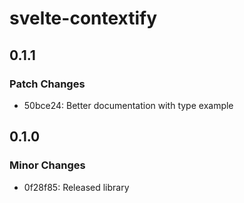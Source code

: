 # svelte-contextify

## 0.1.1

### Patch Changes

- 50bce24: Better documentation with type example

## 0.1.0

### Minor Changes

- 0f28f85: Released library
